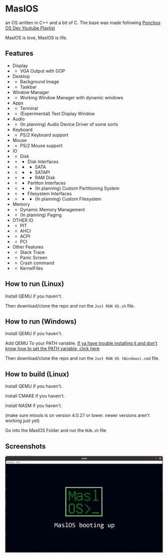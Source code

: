# MaslOS
an OS written in C++ and a bit of C.
The base was made following [Ponchos OS Dev Youtube Playlist](https://www.youtube.com/playlist?list=PLxN4E629pPnJxCQCLy7E0SQY_zuumOVyZ)


MaslOS is love, MaslOS is life.



## Features
* Display
* * VGA Output with GOP
* Desktop
* * Background Image
* * Taskbar
* Window Manager
* * Working Window Manager with dynamic windows
* Apps
* * Terminal
* * (Experimental) Text Display Window
* Audio
* * (In planning) Audio Device Driver of some sorts
* Keyboard
* * PS/2 Keyboard support
* Mouse
* * PS/2 Mouse support
* IO
* * Disk
* * * Disk Interfaces
* * * * SATA
* * * * SATAPI
* * * * RAM Disk
* * * Partiton Interfaces
* * * * (In planning) Custom Partitioning System
* * * Filesystem Interfaces
* * * * (In planning) Custom Filesystem
* Memory
* * Dynamic Memory Management
* * (In planning) Paging
* OTHER IO
* * PIT
* * AHCI
* * ACPI
* * PCI
* Other Features
* * Stack Trace
* * Panic Screen
* * Crash command
* * KernelFiles


## How to run (Linux)
Install QEMU if you haven't.

Then download/clone the repo and run the `Just RUN OS.sh` file.





## How to run (Windows)
Install QEMU if you haven't.

Add QEMU To your PATH variable. [If ya have trouble installing it and don't know how to set the PATH variable, click here](https://linuxhint.com/qemu-windows/)

Then download/clone the repo and run the `Just RUN OS (Windows).cmd` file.





## How to build (Linux)
Install QEMU if you haven't.

install CMAKE if you haven't.

install NASM if you haven't.

(make sure mtools is on version 4.0.27 or lower. newer versions aren't working just yet)


Go into the MaslOS Folder and run the `RUN.sh` file



## Screenshots

![The MaslOS Splashscreen](/images/boot.PNG "The MaslOS Splashscreen")
